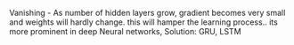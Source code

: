 
Vanishing - As number of hidden layers grow, gradient becomes very small and weights will hardly change. this will hamper the learning process.. its more prominent in deep Neural networks,
Solution: GRU, LSTM